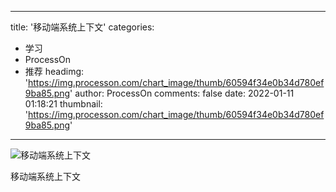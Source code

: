 
---
title: '移动端系统上下文'
categories: 
 - 学习
 - ProcessOn
 - 推荐
headimg: 'https://img.processon.com/chart_image/thumb/60594f34e0b34d780ef9ba85.png'
author: ProcessOn
comments: false
date: 2022-01-11 01:18:21
thumbnail: 'https://img.processon.com/chart_image/thumb/60594f34e0b34d780ef9ba85.png'
---

<div>   
<img class="thumb" alt="移动端系统上下文" src="https://img.processon.com/chart_image/thumb/60594f34e0b34d780ef9ba85.png" referrerpolicy="no-referrer">
<p>移动端系统上下文</p>  
</div>
            